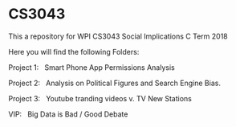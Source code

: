 # CS3043
This a repository for WPI CS3043 Social Implications C Term 2018


Here you will find the following Folders:


Project 1:
&nbsp;	  Smart Phone App Permissions Analysis


Project 2:
&nbsp;    Analysis on Political Figures and Search Engine Bias.


Project 3:
&nbsp;    Youtube tranding videos v. TV New Stations


VIP:
&nbsp;    Big Data is Bad / Good Debate

